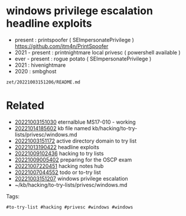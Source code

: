 # windows privilege escalation headline exploits
- present : printspoofer ( SEImpersonatePrivilege ) https://github.com/itm4n/PrintSpoofer
- 2021 - present : printnightmare local privesc ( powershell available )
- ever - present : rogue potato ( SEImpersonatePrivilege )
- 2021 : hivenightmare
- 2020 : smbghost

` zet/20221003151206/README.md `

# Related

- [20221003151030](/zet/20221003151030/README.md) eternalblue MS17-010 - working
- [20221014185602](/zet/20221014185602/README.md) kb file named kb/hacking/to-try-lists/privesc/windows.md
- [20221003151172](/zet/20221003151172/README.md) active directory domain to try list
- [20221013190422](/zet/20221013190422/README.md) headline exploits
- [20221009102436](/zet/20221009102436/README.md) hacking to try lists
- [20221009005402](/zet/20221009005402/README.md) preparing for the OSCP exam
- [20221007220451](/zet/20221007220451/README.md) hacking notes hub
- [20221007044552](/zet/20221007044552/README.md) todo or to-try list
- [20221003151207](/zet/20221003151207/README.md) windows privilege escalation
- ~/kb/hacking/to-try-lists/privesc/windows.md

Tags:

    #to-try-list #hacking #privesc #windows #windows 
